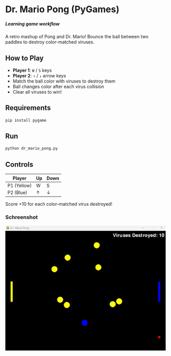 # Dr. Mario Pong (PyGames)
##### Learning game workflow

A retro mashup of Pong and Dr. Mario! Bounce the ball between two paddles to destroy color-matched viruses.

## How to Play

- **Player 1**: `W` / `S` keys
- **Player 2**: `↑` / `↓` arrow keys
- Match the ball color with viruses to destroy them
- Ball changes color after each virus collision
- Clear all viruses to win!

## Requirements

```bash
pip install pygame
```

## Run

```bash
python dr_mario_pong.py
```

## Controls

| Player | Up | Down |
|--------|-------|--------|
| P1 (Yellow) | W | S |
| P2 (Blue) | ↑ | ↓ |

Score +10 for each color-matched virus destroyed!

### Schreenshot
![Dr Mario Pong](pong.jpg)
